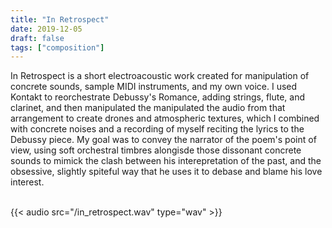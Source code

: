 ```yaml
---
title: "In Retrospect"
date: 2019-12-05
draft: false
tags: ["composition"]
---
```


In Retrospect is a short electroacoustic work created for manipulation of
concrete sounds, sample MIDI instruments, and my own voice. I used Kontakt to
reorchestrate Debussy's Romance, adding strings, flute, and clarinet, and then
manipulated the manipulated the audio from that arrangement to create drones and
atmospheric textures, which I combined with concrete noises and a recording of
myself reciting the lyrics to the Debussy piece. My goal was to convey the
narrator of the poem's point of view, using soft orchestral timbres alongisde
those dissonant concrete sounds to mimick the clash between his interepretation
of the past, and the obsessive, slightly spiteful way that he uses it to debase
and blame his love interest.

\
{{< audio src="/in_retrospect.wav" type="wav" >}}
